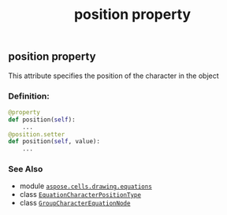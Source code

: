 ﻿---
title: position property
second_title: Aspose.Cells for Python via .NET API References
description: 
type: docs
weight: 200
url: /aspose.cells.drawing.equations/groupcharacterequationnode/position/
is_root: false
---

## position property


This attribute specifies the position of the character in the object
### Definition:
```python
@property
def position(self):
    ...
@position.setter
def position(self, value):
    ...
```

### See Also
* module [`aspose.cells.drawing.equations`](../../)
* class [`EquationCharacterPositionType`](/cells/python-net/aspose.cells.drawing.equations/equationcharacterpositiontype)
* class [`GroupCharacterEquationNode`](/cells/python-net/aspose.cells.drawing.equations/groupcharacterequationnode)
